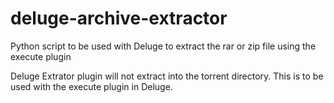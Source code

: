 # deluge-archive-extractor
Python script to be used with Deluge to extract the rar or zip file using the execute plugin

Deluge Extrator plugin will not extract into the torrent directory.  This is to be used with the execute plugin in Deluge.
